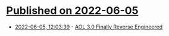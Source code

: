 # [Published on 2022-06-05](index.md)

* [2022-06-05, 12:03:39](https://news.ycombinator.com/item?id=31630216) - [AOL 3.0 Finally Reverse Engineered](https://g.livejournal.com/10829.html)
